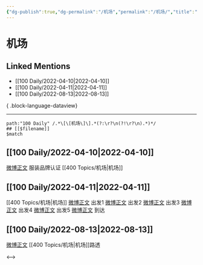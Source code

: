 ```yaml
---
{"dg-publish":true,"dg-permalink":"/机场","permalink":"/机场/","title":"机场","tags":[null],"created":"2022-11-21T16:35:29.000+08:00","updated":"2023-08-24T19:54:07.651+08:00"}
---
```


# 机场

## Linked Mentions
- [[100 Daily/2022-04-10\|2022-04-10]]
- [[100 Daily/2022-04-11\|2022-04-11]]
- [[100 Daily/2022-08-13\|2022-08-13]]

{ .block-language-dataview}

---

```expander
path:"100 Daily" /.*\[\[机场\]\].*(?:\r?\n(?!\r?\n).*)*/
## [[$filename]]
$match
```
## [[100 Daily/2022-04-10\|2022-04-10]]
[微博正文](https://m.weibo.cn/7455197959/4756337681239048) 服装品牌认证 [[400 Topics/机场\|机场]]
## [[100 Daily/2022-04-11\|2022-04-11]]
[[400 Topics/机场\|机场]]
[微博正文](https://weibo.com/detail/4757112678517432) 出发1
[微博正文](https://weibo.com/detail/4757103187069316) 出发2
[微博正文](https://weibo.com/detail/4757090592099445) 出发3
[微博正文](https://weibo.com/detail/4757094496469959) 出发4
[微博正文](https://weibo.com/detail/4757113534156120) 出发5
[微博正文](https://weibo.com/detail/4757164676353021) 到达

## [[100 Daily/2022-08-13\|2022-08-13]]
[微博正文](https://m.weibo.cn/6153221451/4802016788090646) [[400 Topics/机场\|机场]]路透

<-->
